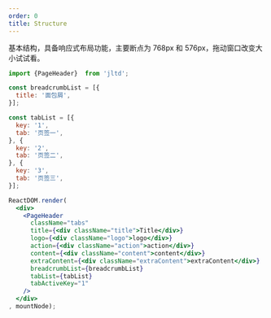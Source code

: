 ```yaml
---
order: 0
title: Structure
---
```


基本结构，具备响应式布局功能，主要断点为 768px 和 576px，拖动窗口改变大小试试看。

````jsx
import {PageHeader}  from 'jltd';

const breadcrumbList = [{
  title: '面包屑',
}];

const tabList = [{
  key: '1',
  tab: '页签一',
}, {
  key: '2',
  tab: '页签二',
}, {
  key: '3',
  tab: '页签三',
}];

ReactDOM.render(
  <div>
    <PageHeader
      className="tabs"
      title={<div className="title">Title</div>}
      logo={<div className="logo">logo</div>}
      action={<div className="action">action</div>}
      content={<div className="content">content</div>}
      extraContent={<div className="extraContent">extraContent</div>}
      breadcrumbList={breadcrumbList}
      tabList={tabList}
      tabActiveKey="1"
    />
  </div>
, mountNode);
````

<style>
#scaffold-src-components-PageHeader-demo-structure .code-box-demo {
  background: #f2f4f5;
}
#scaffold-src-components-PageHeader-demo-structure .logo {
  background: #3ba0e9;
  color: #fff;
  height: 100%;
}
#scaffold-src-components-PageHeader-demo-structure .title {
  background: rgba(16, 142, 233, 1);
  color: #fff;
}
#scaffold-src-components-PageHeader-demo-structure .action {
  background: #7dbcea;
  color: #fff;
}
#scaffold-src-components-PageHeader-demo-structure .content {
  background: #7dbcea;
  color: #fff;
}
#scaffold-src-components-PageHeader-demo-structure .extraContent {
  background: #7dbcea;
  color: #fff;
}
</style>
